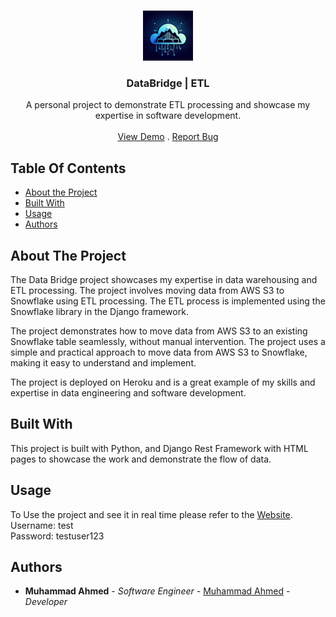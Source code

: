 <br/>
<p align="center">
  <a href="https://github.com/MuhammadAhmed/DataBridge">
    <img src="static/logo.jpg" alt="Logo" width="80" height="80">
  </a>

  <h3 align="center">DataBridge | ETL</h3>

  <p align="center">
    A personal project to demonstrate ETL processing and showcase my expertise in software development.
    <br/>
    <br/>
    <a href="https://github.com/MuhammadAhmed/DataBridge">View Demo</a>
    .
    <a href="https://github.com/MuhammadAhmed/DataBridge/issues">Report Bug</a>
  </p>
</p>

## Table Of Contents

* [About the Project](#about-the-project)
* [Built With](#built-with)
* [Usage](#usage)
* [Authors](#authors)

## About The Project

The Data Bridge project showcases my expertise in data warehousing and ETL processing. The project involves moving data from AWS S3 to Snowflake using ETL processing. The ETL process is implemented using the Snowflake library in the Django framework. 

The project demonstrates how to move data from AWS S3 to an existing Snowflake table seamlessly, without manual intervention. The project uses a simple and practical approach to move data from AWS S3 to Snowflake, making it easy to understand and implement. 

The project is deployed on Heroku and is a great example of my skills and expertise in data engineering and software development.

## Built With

This project is built with Python, and Django Rest Framework with HTML pages to showcase the work and demonstrate the flow of data.

## Usage

To Use the project and see it in real time please refer to the [Website](https://the-data-bridge-c59f00b20f6f.herokuapp.com).
<br/>
Username: test
<br />
Password: testuser123

## Authors

* **Muhammad Ahmed** - *Software Engineer* - [Muhammad Ahmed](https://github.com/muhammad-ahmed02/) - *Developer*
